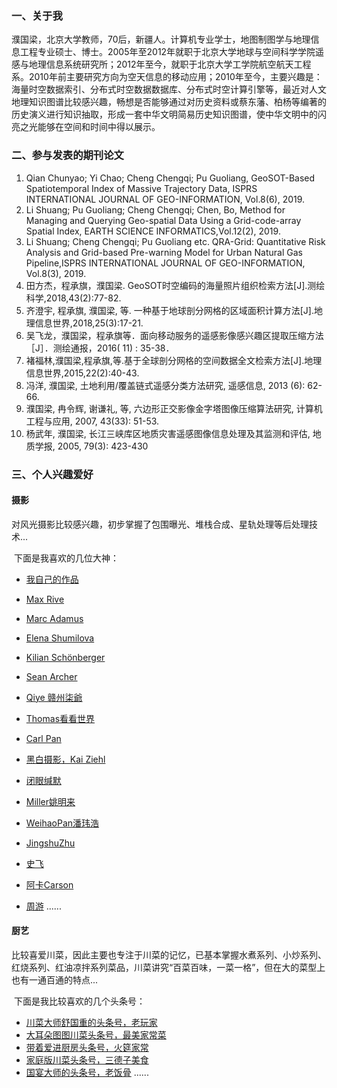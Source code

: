 > 

### 一、关于我

​	濮国梁，北京大学教师，70后，新疆人。计算机专业学士，地图制图学与地理信息工程专业硕士、博士。2005年至2012年就职于北京大学地球与空间科学学院遥感与地理信息系统研究所；2012年至今，就职于北京大学工学院航空航天工程系。2010年前主要研究方向为空天信息的移动应用；2010年至今，主要兴趣是：海量时空数据索引、分布式时空数据数据库、分布式时空计算引擎等，最近对人文地理知识图谱比较感兴趣，畅想是否能够通过对历史资料或蔡东藩、柏杨等编著的历史演义进行知识抽取，形成一套中华文明简易历史知识图谱，使中华文明中的闪亮之光能够在空间和时间中得以展示。

### 二、参与发表的期刊论文

1. Qian Chunyao; Yi Chao; Cheng Chengqi; Pu Guoliang, GeoSOT-Based Spatiotemporal Index of Massive Trajectory Data, ISPRS INTERNATIONAL JOURNAL OF GEO-INFORMATION, Vol.8(6), 2019.
2. Li Shuang; Pu Guoliang; Cheng Chengqi; Chen, Bo, Method for Managing and Querying Geo-spatial Data Using a Grid-code-array Spatial Index, EARTH SCIENCE INFORMATICS,Vol.12(2), 2019.
3. Li Shuang; Cheng Chengqi; Pu Guoliang etc. QRA-Grid: Quantitative Risk Analysis and Grid-based Pre-warning Model for Urban Natural Gas Pipeline,ISPRS INTERNATIONAL JOURNAL OF GEO-INFORMATION, Vol.8(3), 2019.
4. 田方杰，程承旗，濮国梁. GeoSOT时空编码的海量照片组织检索方法[J].测绘科学,2018,43(2):77-82.
5. 齐澄宇, 程承旗, 濮国梁, 等. 一种基于地球剖分网格的区域面积计算方法[J].地理信息世界,2018,25(3):17-21.
6. 吴飞龙，濮国梁，程承旗等．面向移动服务的遥感影像感兴趣区提取压缩方法［J］．测绘通报，2016( 11) : 35-38．
7. 褚福林,濮国梁,程承旗,等.基于全球剖分网格的空间数据全文检索方法[J].地理信息世界,2015,22(2):40-43.
8. 冯洋, 濮国梁, 土地利用/覆盖链式遥感分类方法研究, 遥感信息, 2013 (6): 62-66.
9. 濮国梁, 冉令辉, 谢谦礼, 等, 六边形正交影像金字塔图像压缩算法研究, 计算机工程与应用, 2007, 43(33): 51-53.
10. 杨武年, 濮国梁, 长江三峡库区地质灾害遥感图像信息处理及其监测和评估, 地质学报, 2005, 79(3): 423-430

### 三、个人兴趣爱好

#### 摄影

​	对风光摄影比较感兴趣，初步掌握了包围曝光、堆栈合成、星轨处理等后处理技术...

​	下面是我喜欢的几位大神：

- [我自己的作品](https://500px.com/jerrypu)
- [Max Rive](https://500px.com/maxrivefotograaf)
- [Marc Adamus](https://500px.com/maphoto)
- [Elena Shumilova](https://500px.com/elenashumilova)
- [Kilian Schönberger](https://500px.com/kilianschoenberger)
- [Sean Archer](https://500px.com/seanarcher)
- [Qiye 赣州柒爺](https://500px.com/390230756)

- [Thomas看看世界](https://500px.com/vcg-thomaskksj)	
- [Carl Pan](https://500px.com/carlpan2000)
- [黑白摄影，Kai Ziehl](https://500px.com/kai-z)
- [闭眼缄默](https://500px.com/vcg-biyanjianmo)
- [Miller姚明来](https://500px.com/vcg-milleryaophoto)
- [WeihaoPan潘玮浩](https://500px.com/vcg-panweihao)
- [JingshuZhu](https://500px.com/vcg-jingshuzhu)
- [史飞](https://500px.com/vcg-feitography)
- [阿卡Carson](https://500px.com/vcg-carson)
- [周游](Joyous周游)
......


#### 厨艺

​	比较喜爱川菜，因此主要也专注于川菜的记忆，已基本掌握水煮系列、小炒系列、红烧系列、红油凉拌系列菜品，川菜讲究“百菜百味，一菜一格”，但在大的菜型上也有一通百通的特点...

​	下面是我比较喜欢的几个头条号：

- [川菜大师舒国重的头条号，老玩家](https://www.toutiao.com/c/user/2211869626215572/#mid=1657403967375364)
- [大耳朵图图川菜头条号，最美家常菜](https://www.toutiao.com/c/user/87797067085/#mid=1590567211600910)
- [带着爱进厨房头条号，火筵家常](https://www.toutiao.com/c/user/7000873837/#mid=7000873837)
- [家庭版川菜头条号，三德子美食](https://www.toutiao.com/c/user/61399613364/#mid=1572777475314701)
- [国宴大师的头条号，老饭骨](https://www.toutiao.com/c/user/102449304710/#mid=1617095282868237)
......
